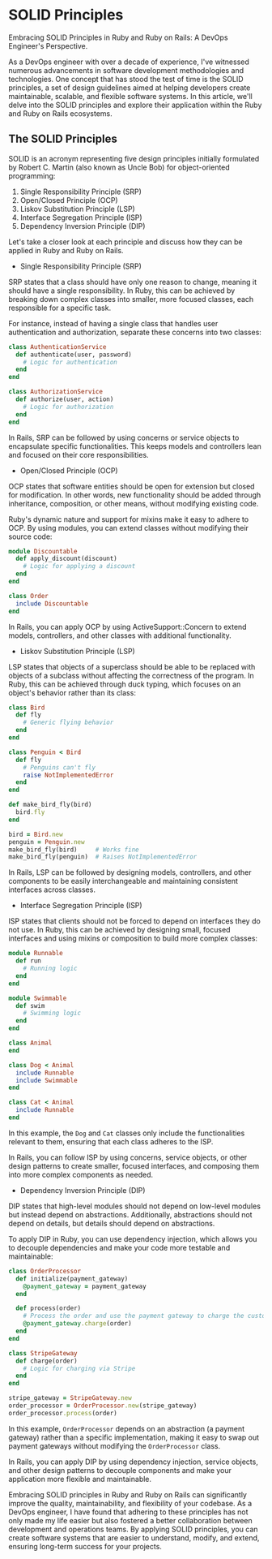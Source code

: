 # SOLID Principles

 Embracing SOLID Principles in Ruby and Ruby on Rails: A DevOps Engineer's Perspective.

As a DevOps engineer with over a decade of experience, I've witnessed numerous advancements in software development methodologies and technologies. One concept that has stood the test of time is the SOLID principles, a set of design guidelines aimed at helping developers create maintainable, scalable, and flexible software systems. In this article, we'll delve into the SOLID principles and explore their application within the Ruby and Ruby on Rails ecosystems.

## The SOLID Principles

SOLID is an acronym representing five design principles initially formulated by Robert C. Martin (also known as Uncle Bob) for object-oriented programming:

1. Single Responsibility Principle (SRP)
2. Open/Closed Principle (OCP)
3. Liskov Substitution Principle (LSP)
4. Interface Segregation Principle (ISP)
5. Dependency Inversion Principle (DIP)

Let's take a closer look at each principle and discuss how they can be applied in Ruby and Ruby on Rails.

- Single Responsibility Principle (SRP)

SRP states that a class should have only one reason to change, meaning it should have a single responsibility. In Ruby, this can be achieved by breaking down complex classes into smaller, more focused classes, each responsible for a specific task.

For instance, instead of having a single class that handles user authentication and authorization, separate these concerns into two classes:

```ruby
class AuthenticationService
  def authenticate(user, password)
    # Logic for authentication
  end
end

class AuthorizationService
  def authorize(user, action)
    # Logic for authorization
  end
end
```

In Rails, SRP can be followed by using concerns or service objects to encapsulate specific functionalities. This keeps models and controllers lean and focused on their core responsibilities.

- Open/Closed Principle (OCP)

OCP states that software entities should be open for extension but closed for modification. In other words, new functionality should be added through inheritance, composition, or other means, without modifying existing code.

Ruby's dynamic nature and support for mixins make it easy to adhere to OCP. By using modules, you can extend classes without modifying their source code:

```ruby
module Discountable
  def apply_discount(discount)
    # Logic for applying a discount
  end
end

class Order
  include Discountable
end
```

In Rails, you can apply OCP by using ActiveSupport::Concern to extend models, controllers, and other classes with additional functionality.

- Liskov Substitution Principle (LSP)

LSP states that objects of a superclass should be able to be replaced with objects of a subclass without affecting the correctness of the program. In Ruby, this can be achieved through duck typing, which focuses on an object's behavior rather than its class:

```ruby
class Bird
  def fly
    # Generic flying behavior
  end
end

class Penguin < Bird
  def fly
    # Penguins can't fly
    raise NotImplementedError
  end
end

def make_bird_fly(bird)
  bird.fly
end

bird = Bird.new
penguin = Penguin.new
make_bird_fly(bird)     # Works fine
make_bird_fly(penguin)  # Raises NotImplementedError
```

In Rails, LSP can be followed by designing models, controllers, and other components to be easily interchangeable and maintaining consistent interfaces across classes.

- Interface Segregation Principle (ISP)

ISP states that clients should not be forced to depend on interfaces they do not use. In Ruby, this can be achieved by designing small, focused interfaces and using mixins or composition to build more complex classes:

```ruby
module Runnable
  def run
    # Running logic
  end
end

module Swimmable
  def swim
    # Swimming logic
  end
end

class Animal
end

class Dog < Animal
  include Runnable
  include Swimmable
end

class Cat < Animal
  include Runnable
end
```

In this example, the `Dog` and `Cat` classes only include the functionalities relevant to them, ensuring that each class adheres to the ISP.

In Rails, you can follow ISP by using concerns, service objects, or other design patterns to create smaller, focused interfaces, and composing them into more complex components as needed.

- Dependency Inversion Principle (DIP)

DIP states that high-level modules should not depend on low-level modules but instead depend on abstractions. Additionally, abstractions should not depend on details, but details should depend on abstractions.

To apply DIP in Ruby, you can use dependency injection, which allows you to decouple dependencies and make your code more testable and maintainable:

```ruby
class OrderProcessor
  def initialize(payment_gateway)
    @payment_gateway = payment_gateway
  end

  def process(order)
    # Process the order and use the payment gateway to charge the customer
    @payment_gateway.charge(order)
  end
end

class StripeGateway
  def charge(order)
    # Logic for charging via Stripe
  end
end

stripe_gateway = StripeGateway.new
order_processor = OrderProcessor.new(stripe_gateway)
order_processor.process(order)
```

In this example, `OrderProcessor` depends on an abstraction (a payment gateway) rather than a specific implementation, making it easy to swap out payment gateways without modifying the `OrderProcessor` class.

In Rails, you can apply DIP by using dependency injection, service objects, and other design patterns to decouple components and make your application more flexible and maintainable.

Embracing SOLID principles in Ruby and Ruby on Rails can significantly improve the quality, maintainability, and flexibility of your codebase. As a DevOps engineer, I have found that adhering to these principles has not only made my life easier but also fostered a better collaboration between development and operations teams. By applying SOLID principles, you can create software systems that are easier to understand, modify, and extend, ensuring long-term success for your projects.
